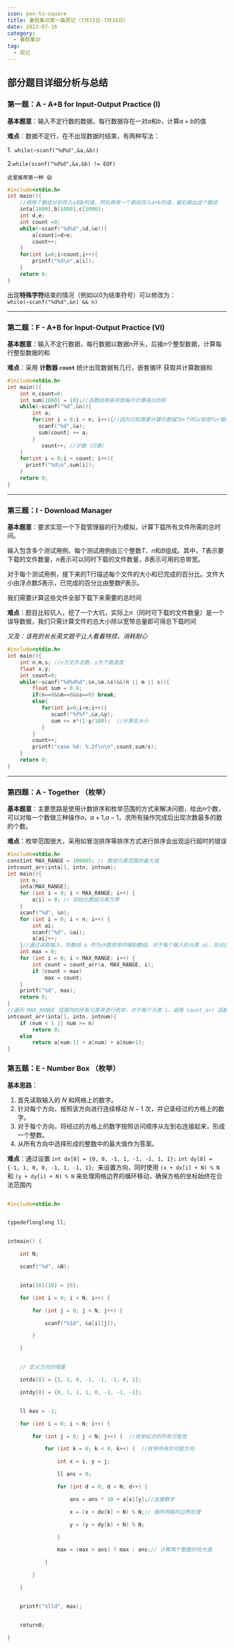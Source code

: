 ```yaml
---
icon: pen-to-square
title: 暑假集训第一篇周记（7月15日-7月16日）
date: 2023-07-16
category:
  - 暑假集训
tag:
  - 周记
---
```

## 部分题目详细分析与总结

### **第一题：A - A+B for Input-Output Practice (I)**

**基本题意**：输入不定行数的数据，每行数据存在一对$a$和$b$，计算$a+b$的值

**难点**：数据不定行，在不出现数据时结束，有两种写法：

 1.` while(~scanf("%d%d",&a,&b))`

 2.`while(scanf("%d%d",&a,&b) != EOF)  `

    这里推荐第一种 😄

```c
#include<stdio.h>
int main(){
    //用两个数组分别存入a和b的值，然后再用一个数组存入a+b的值，最后输出这个数组
    inta[1000],b[1000],c[1000];
    int d,e;
    int count =0;
    while(~scanf("%d%d",&d,&e)){
        a[count]=d+e;
        count++;
    }
    for(int i=0;i<count;i++){
        printf("%d\n",a[i]);
    }
    return 0;
}
```

出现**特殊字符**结束的情况（例如以$0$为结束符号）可以修改为：`while(~scanf("%d%d",&n) && n)`

---

### **第二题：F - A+B for Input-Output Practice (VI)**

**基本题意**：输入不定行数据，每行数据以数据$n$开头，后接$n$个整型数据，计算每行整型数据的和

**难点**：采用 **计数器 `count`** 统计出现数据有几行，嵌套循环 获取并计算数据和

```c
#include<stdio.h>
int main(){
    int n,count=0;
    int sum[1000] = {0};//该数组用来存放每行计算得出的和
    while(~scanf("%d",&n)){
        int a;
        for(int i = 0;i < n; i++){//因为已知需要计算的数据为n个所以使用for循环
          scanf("%d",&a);
          sum[count] += a;
        }
           count++; //计数（行数）
    }
    for(int i = 0;i < count; i++){
      printf("%d\n",sum[i]);
    }
    return 0;
}
```

---

### **第三题：I - Download Manager**

**基本题意**：要求实现一个下载管理器的行为模拟，计算下载所有文件所需的总时间。

输入包含多个测试用例，每个测试用例由三个整数$T$、$n$和$B$组成。其中，$T$表示要下载的文件数量，$n$表示可以同时下载的文件数量，$B$表示可用的总带宽。

 对于每个测试用例，接下来的T行描述每个文件的大小和已完成的百分比。文件大小由浮点数$S$表示，已完成的百分比由整数$P$表示。

我们需要计算这些文件全部下载下来需要的总时间

**难点**：题目比较坑人，挖了一个大坑，实际上$n$（同时可下载的文件数量）是一个误导数据，我们只需计算文件的总大小除以宽带总量即可得总下载时间

*又及：该死的长长英文题干让人看着特烦，消耗耐心*

```c
#include<stdio.h>
int main(){
    int n,m,s; //n为文件总数，s为下载速度
    float x,y;
    int count=0;
    while(~scanf("%d%d%d",&n,&m,&s)&&(n || m || s)){
        float sum = 0.0;
        if(n==0&&m==0&&s==0) break;
        else{
           for(int i=0;i<n;i++){
              scanf("%f%f",&x,&y);
              sum += x*(1-y/100);  //计算总大小
           }
        }
        count++;
        printf("case %d: %.2f\n\n",count,sum/s);
    }
    return 0;
}

```

---

### **第四题：A - Together （枚举）**

**基本题意**：主要思路是使用计数排序和枚举范围的方式来解决问题，给出$n$个数，可以对每一个数做三种操作$a$，$a+1$,$a-1$，求所有操作完成后出现次数最多的数的个数。

**难点**：枚举范围很大，采用如冒泡排序等排序方式进行排序会出现运行超时的错误

```c
#include<stdio.h>
constint MAX_RANGE = 100005; // 数组元素范围的最大值
intcount_arr(inta[], intn, intnum);
int main(){
    int n;
    inta[MAX_RANGE];
    for (int i = 0; i < MAX_RANGE; i++) {
        a[i] = 0; // 初始化数组元素为零
    }
    scanf("%d", &n);
    for (int i = 0; i < n; i++) {
        int ai;
        scanf("%d", &ai);
        a[ai]++;
    }//通过读取输入，将数组 a 作为计数排序的辅助数组。对于每个输入的元素 ai，将对应位置的 a[ai] 的计数加一
    int max = 0;
    for (int i = 0; i < MAX_RANGE; i++) {
        int count = count_arr(a, MAX_RANGE, i);
        if (count > max)
            max = count;
    }
    printf("%d", max);
    return 0;
}
//遍历 MAX_RANGE 范围内的所有元素来进行枚举。对于每个元素 i，调用 count_arr 函数来计算与 i 相等的元素个数
intcount_arr(inta[], intn, intnum){
    if (num < 1 || num >= n)
        return 0;
    else
        return a[num-1] + a[num] + a[num+1];
}

```

### **第五题：E - Number Box （枚举）**

**基本思路**：

1. 首先读取输入的 $N$ 和网格上的数字。
2. 针对每个方向，按照该方向进行连续移动 $N-1$ 次，并记录经过的方格上的数字。
3. 对于每个方向，将经过的方格上的数字按照访问顺序从左到右连接起来，形成一个整数。
4. 从所有方向中选择形成的整数中的最大值作为答案。

**难点**：通过设置 `int dx[8] = {0, 0, -1, 1, -1, -1, 1, 1};` `int dy[8] = {-1, 1, 0, 0, -1, 1, -1, 1}; `来设置方向，同时使用 `(x + dx[i] + N) % N` 和 `(y + dy[i] + N) % N` 来处理网格边界的循环移动，确保方格的坐标始终在合法范围内

```c

#include<stdio.h>


typedeflonglong ll;


intmain() {

    int N;

    scanf("%d", &N);


    inta[10][10] = {0};

    for (int i = 0; i < N; i++) {

        for (int j = 0; j < N; j++) {

            scanf("%1d", &a[i][j]);

        }

    }


    // 定义方向的增量

    intdx[8] = {1, 1, 0, -1, -1, -1, 0, 1};

    intdy[8] = {0, 1, 1, 1, 0, -1, -1, -1};


    ll max = -1;

    for (int i = 0; i < N; i++) {

        for (int j = 0; j < N; j++) {  //枚举起点的所有可能性

            for (int k = 0; k < 8; k++) {  //枚举所有的可能方向

                int x = i, y = j;

                ll ans = 0;

                for (int d = 0; d < N; d++) {

                    ans = ans * 10 + a[x][y];//连接数字

                    x = (x + dx[k] + N) % N;// 循环网格的边界处理

                    y = (y + dy[k] + N) % N;

                }

                max = (max > ans) ? max : ans;// 计算两个整数的较大值

            }

        }

    }


    printf("%lld", max);


    return0;

}

```
